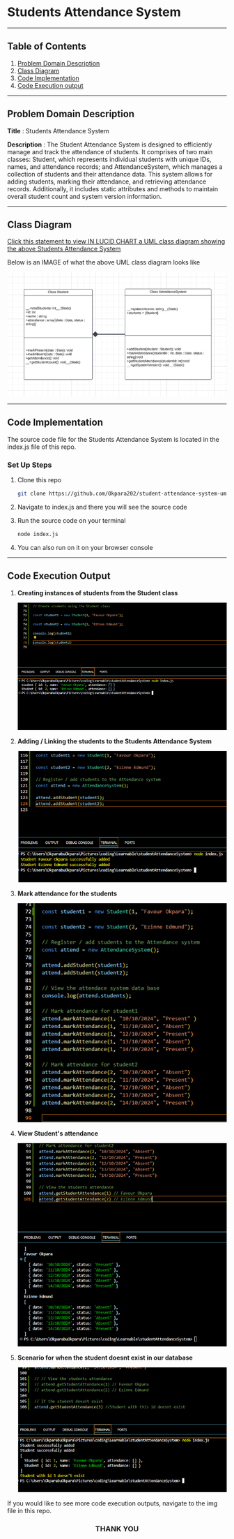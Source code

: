 # Students Attendance System

---

## Table of Contents

1. [Problem Domain Description](#problem-domain-description)
2. [Class Diagram](#class-diagram)
3. [Code Implementation](#code-implementation)
4. [Code Execution output](#code-execution-output)

---

## Problem Domain Description

**Title** : Students Attendance System

**Description** : The Student Attendance System is designed to efficiently manage and track the attendance of students. It comprises of two main classes: Student, which represents individual students with unique IDs, names, and attendance records; and AttendanceSystem, which manages a collection of students and their attendance data. This system allows for adding students, marking their attendance, and retrieving attendance records. Additionally, it includes static attributes and methods to maintain overall student count and system version information.

---

## Class Diagram

[Click this statement to view IN LUCID CHART a UML class diagram showing the above Students Attendance System](https://lucid.app/lucidchart/554ccfad-db86-4b76-8630-74a91ea89596/edit?view_items=gpPJDqJcj678&invitationId=inv_96219b0c-ecb8-4435-bd66-f74b06de7813)

Below is an IMAGE of what the above UML class diagram looks like

![UML class diagram showing a Student class and an administrator class](img/UML%20Class%20Diagram.png)

---

## Code Implementation

The source code file for the Students Attendance System is located in the index.js file of this repo.

### **Set Up Steps**

1. Clone this repo

   ```bash
   git clone https://github.com/Okpara202/student-attendance-system-uml-.git
   ```

2. Navigate to index.js and there you will see the source code

3. Run the source code on your terminal

   ```bash
   node index.js
   ```

4. You can also run on it on your browser console

---

## Code Execution Output

1. **Creating instances of students from the Student class**

   ![creating Instances of students in the school or class](img/students.png)

2. **Adding / Linking the students to the Students Attendance System**

   ![Adding / Linking the students to the Students Attendance System](img/succesful%20add%20student.png)

3. **Mark attendance for the students**

   ![Mark attendance for the students](img/real%20mark%20attendace.png)

4. **View Student's attendance**

   ![View student's attendance](img/viewAttendance.png)

5. **Scenario for when the student doesnt exist in our database**

   ![Scenario for when the student doesnt exist in our database](img/Wrong%20input.png)

If you would like to see more code execution outputs, navigate to the img file in this repo.

<div style="text-align: center;">

### **THANK YOU**

</div>
